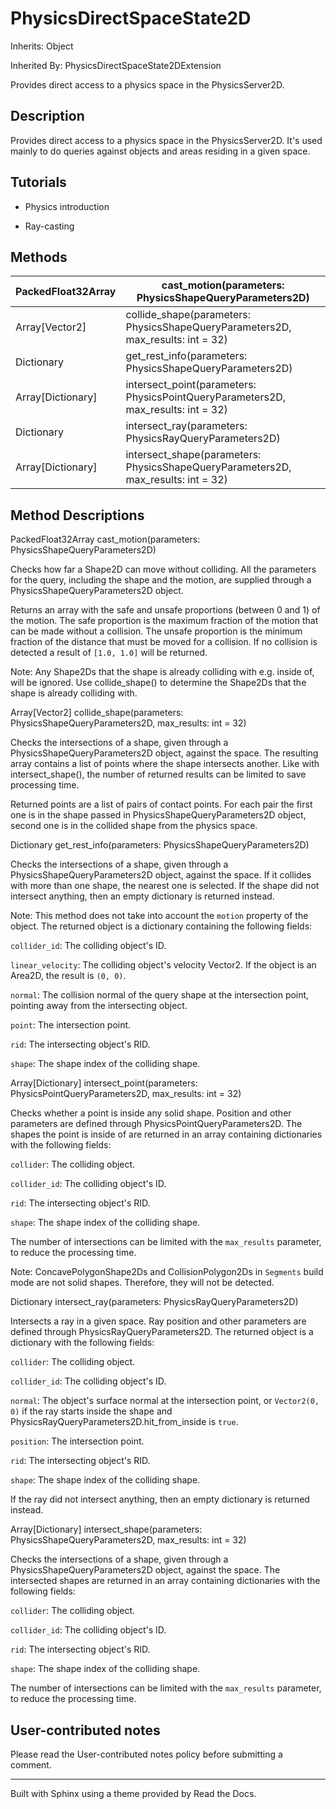 # PhysicsDirectSpaceState2D

Inherits: Object

Inherited By: PhysicsDirectSpaceState2DExtension

Provides direct access to a physics space in the PhysicsServer2D.

## Description

Provides direct access to a physics space in the PhysicsServer2D. It's used
mainly to do queries against objects and areas residing in a given space.

## Tutorials

  * Physics introduction

  * Ray-casting

## Methods

PackedFloat32Array | cast_motion(parameters: PhysicsShapeQueryParameters2D)  
---|---  
Array[Vector2] | collide_shape(parameters: PhysicsShapeQueryParameters2D, max_results: int = 32)  
Dictionary | get_rest_info(parameters: PhysicsShapeQueryParameters2D)  
Array[Dictionary] | intersect_point(parameters: PhysicsPointQueryParameters2D, max_results: int = 32)  
Dictionary | intersect_ray(parameters: PhysicsRayQueryParameters2D)  
Array[Dictionary] | intersect_shape(parameters: PhysicsShapeQueryParameters2D, max_results: int = 32)  
  
## Method Descriptions

PackedFloat32Array cast_motion(parameters: PhysicsShapeQueryParameters2D)

Checks how far a Shape2D can move without colliding. All the parameters for
the query, including the shape and the motion, are supplied through a
PhysicsShapeQueryParameters2D object.

Returns an array with the safe and unsafe proportions (between 0 and 1) of the
motion. The safe proportion is the maximum fraction of the motion that can be
made without a collision. The unsafe proportion is the minimum fraction of the
distance that must be moved for a collision. If no collision is detected a
result of `[1.0, 1.0]` will be returned.

Note: Any Shape2Ds that the shape is already colliding with e.g. inside of,
will be ignored. Use collide_shape() to determine the Shape2Ds that the shape
is already colliding with.

Array[Vector2] collide_shape(parameters: PhysicsShapeQueryParameters2D,
max_results: int = 32)

Checks the intersections of a shape, given through a
PhysicsShapeQueryParameters2D object, against the space. The resulting array
contains a list of points where the shape intersects another. Like with
intersect_shape(), the number of returned results can be limited to save
processing time.

Returned points are a list of pairs of contact points. For each pair the first
one is in the shape passed in PhysicsShapeQueryParameters2D object, second one
is in the collided shape from the physics space.

Dictionary get_rest_info(parameters: PhysicsShapeQueryParameters2D)

Checks the intersections of a shape, given through a
PhysicsShapeQueryParameters2D object, against the space. If it collides with
more than one shape, the nearest one is selected. If the shape did not
intersect anything, then an empty dictionary is returned instead.

Note: This method does not take into account the `motion` property of the
object. The returned object is a dictionary containing the following fields:

`collider_id`: The colliding object's ID.

`linear_velocity`: The colliding object's velocity Vector2. If the object is
an Area2D, the result is `(0, 0)`.

`normal`: The collision normal of the query shape at the intersection point,
pointing away from the intersecting object.

`point`: The intersection point.

`rid`: The intersecting object's RID.

`shape`: The shape index of the colliding shape.

Array[Dictionary] intersect_point(parameters: PhysicsPointQueryParameters2D,
max_results: int = 32)

Checks whether a point is inside any solid shape. Position and other
parameters are defined through PhysicsPointQueryParameters2D. The shapes the
point is inside of are returned in an array containing dictionaries with the
following fields:

`collider`: The colliding object.

`collider_id`: The colliding object's ID.

`rid`: The intersecting object's RID.

`shape`: The shape index of the colliding shape.

The number of intersections can be limited with the `max_results` parameter,
to reduce the processing time.

Note: ConcavePolygonShape2Ds and CollisionPolygon2Ds in `Segments` build mode
are not solid shapes. Therefore, they will not be detected.

Dictionary intersect_ray(parameters: PhysicsRayQueryParameters2D)

Intersects a ray in a given space. Ray position and other parameters are
defined through PhysicsRayQueryParameters2D. The returned object is a
dictionary with the following fields:

`collider`: The colliding object.

`collider_id`: The colliding object's ID.

`normal`: The object's surface normal at the intersection point, or
`Vector2(0, 0)` if the ray starts inside the shape and
PhysicsRayQueryParameters2D.hit_from_inside is `true`.

`position`: The intersection point.

`rid`: The intersecting object's RID.

`shape`: The shape index of the colliding shape.

If the ray did not intersect anything, then an empty dictionary is returned
instead.

Array[Dictionary] intersect_shape(parameters: PhysicsShapeQueryParameters2D,
max_results: int = 32)

Checks the intersections of a shape, given through a
PhysicsShapeQueryParameters2D object, against the space. The intersected
shapes are returned in an array containing dictionaries with the following
fields:

`collider`: The colliding object.

`collider_id`: The colliding object's ID.

`rid`: The intersecting object's RID.

`shape`: The shape index of the colliding shape.

The number of intersections can be limited with the `max_results` parameter,
to reduce the processing time.

## User-contributed notes

Please read the User-contributed notes policy before submitting a comment.

* * *

Built with Sphinx using a theme provided by Read the Docs.

